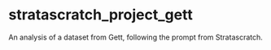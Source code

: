 # stratascratch_project_gett
An analysis of a dataset from Gett, following the prompt from Stratascratch.
